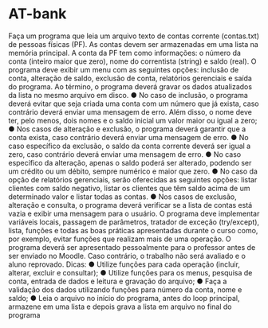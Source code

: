 # AT-bank
Faça um programa que leia um arquivo texto de contas corrente (contas.txt) de pessoas físicas
(PF). As contas devem ser armazenadas em uma lista na memória principal. A conta da PF tem
como informações: o número da conta (inteiro maior que zero), nome do correntista (string) e
saldo (real).
O programa deve exibir um menu com as seguintes opções: inclusão de conta, alteração de
saldo, exclusão de conta, relatórios gerenciais e saída do programa. Ao término, o programa
deverá gravar os dados atualizados da lista no mesmo arquivo em disco.
● No caso de inclusão, o programa deverá evitar que seja criada uma conta com um
número que já exista, caso contrário deverá enviar uma mensagem de erro. Além disso,
o nome deve ter, pelo menos, dois nomes e o saldo inicial um valor maior ou igual a
zero;
● Nos casos de alteração e exclusão, o programa deverá garantir que a conta exista, caso
contrário deverá enviar uma mensagem de erro.
● No caso específico da exclusão, o saldo da conta corrente deverá ser igual a zero, caso
contrário deverá enviar uma mensagem de erro.
● No caso específico da alteração, apenas o saldo poderá ser alterado, podendo ser um
crédito ou um débito, sempre numérico e maior que zero.
● No caso da opção de relatórios gerenciais, serão oferecidas as seguintes opções: listar
clientes com saldo negativo, listar os clientes que têm saldo acima de um determinado
valor e listar todas as contas.
● Nos casos de exclusão, alteração e consulta, o programa deverá verificar se a lista de
contas está vazia e exibir uma mensagem para o usuário.
O programa deve implementar variáveis locais, passagem de parâmetros, tratador de exceção
(try/except), lista, funções e todas as boas práticas apresentadas durante o curso como, por
exemplo, evitar funções que realizam mais de uma operação.
O programa deverá ser apresentado pessoalmente para o professor antes de ser enviado no
Moodle. Caso contrário, o trabalho não será avaliado e o aluno reprovado.
Dicas:
● Utilize funções para cada operação (incluir, alterar, excluir e consultar);
● Utilize funções para os menus, pesquisa de conta, entrada de dados e leitura e
gravação do arquivo;
● Faça a validação dos dados utilizando funções para número da conta, nome e saldo;
● Leia o arquivo no início do programa, antes do loop principal, armazene em uma lista e
depois grava a lista em arquivo no final do programa
